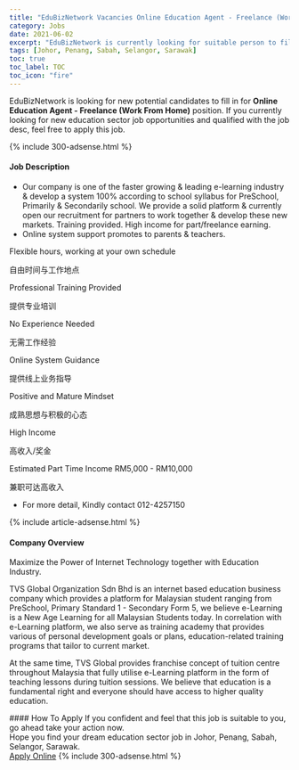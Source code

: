 ```yaml
---
title: "EduBizNetwork Vacancies Online Education Agent - Freelance (Work From Home)" 
category: Jobs 
date: 2021-06-02 
excerpt: "EduBizNetwork is currently looking for suitable person to fill in the Online Education Agent - Freelance (Work From Home) which positioned at Johor, Penang, Sabah, Selangor, Sarawak" 
tags: [Johor, Penang, Sabah, Selangor, Sarawak] 
toc: true 
toc_label: TOC 
toc_icon: "fire" 
--- 
```


<p>EduBizNetwork is looking for new potential candidates to fill in for <b>Online Education Agent - Freelance (Work From Home)</b> position. If you currently looking for new education sector job opportunities and qualified with the job desc, feel free to apply this job.
</p>{% include 300-adsense.html %} 
<div><div><h4>Job Description</h4></div><div><div><span><div><ul><li>Our company is one of the faster growing &amp; leading e-learning industry &amp; develop a system 100% according to school syllabus for PreSchool, Primarily &amp; Secondarily school. We provide a solid platform &amp; currently open our recruitment for partners to work together &amp; develop these new markets. Training provided. High income for part/freelance earning.</li><li>Online system support promotes to parents &amp; teachers.</li></ul><p>Flexible hours, working at your own schedule</p><p>&#33258;&#30001;&#26102;&#38388;&#19982;&#24037;&#20316;&#22320;&#28857;</p><p>Professional Training Provided</p><p>&#25552;&#20379;&#19987;&#19994;&#22521;&#35757;</p><p>No Experience Needed</p><p>&#26080;&#38656;&#24037;&#20316;&#32463;&#39564;</p><p>Online System Guidance</p><p>&#25552;&#20379;&#32447;&#19978;&#19994;&#21153;&#25351;&#23548;</p><p>Positive and Mature Mindset</p><p>&#25104;&#29087;&#24605;&#24819;&#19982;&#31215;&#26497;&#30340;&#24515;&#24577;</p><p>High Income</p><p>&#39640;&#25910;&#20837;/&#22870;&#37329;</p><p>Estimated Part Time Income RM5,000 - RM10,000</p><p>&#20860;&#32844;&#21487;&#36798;&#39640;&#25910;&#20837;</p><ul><li>For more detail, Kindly contact 012-4257150</li></ul></div></span></div></div></div> 
{% include article-adsense.html %} 
<div><div><h4>Company Overview</h4></div><div><div><span><div><p>Maximize the Power of Internet Technology&#160;together with Education Industry.</p><p>TVS Global Organization Sdn Bhd&#160;is an internet based education business company which provides a platform for Malaysian student ranging from PreSchool, Primary Standard 1 - Secondary Form 5, we believe e-Learning is a New Age Learning for all Malaysian Students today. In correlation with e-Learning platform, we also serve as training academy that provides various of personal development goals or plans, education-related training programs that tailor to current market.</p><p>At the same time, TVS Global provides franchise concept of tuition centre throughout Malaysia that fully utilise e-Learning platform in the form of teaching lessons during tuition sessions. We believe that education is a fundamental right and everyone should have access to higher quality education.</p></div></span></div></div></div> 
#### How To Apply 
If you confident and feel that this job is suitable to you, go ahead take your action now. <br/> 
Hope you find your dream education sector job in Johor, Penang, Sabah, Selangor, Sarawak. <br/> 
<a href="https://www.jobstreet.com.my/en/job/online-education-agent-freelance-work-from-home-4580138?jobId=jobstreet-my-job-4580138" class="btn btn--info" target="_blank" rel="nofollow noopenner">Apply Online</a> 
{% include 300-adsense.html %} 